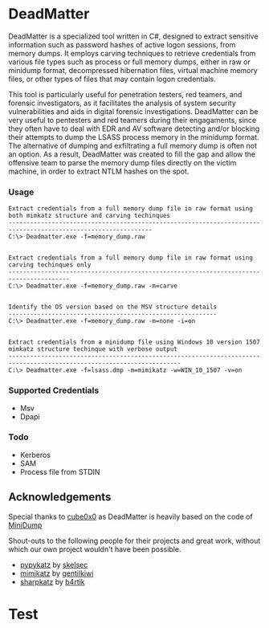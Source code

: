 # DeadMatter

DeadMatter is a specialized tool written in C#, designed to extract sensitive information such as password hashes of active logon sessions, from memory dumps. It employs carving techniques to retrieve credentials from various file types such as process or full memory dumps, either in raw or minidump format, decompressed hibernation files, virtual machine memory files, or other types of files that may contain logon credentials. 

This tool is particularly useful for penetration testers, red teamers, and forensic investigators, as it facilitates the analysis of system security vulnerabilities and aids in digital forensic investigations. DeadMatter can be very useful to pentesters and red teamers during their engagaments, since they often have to deal with EDR and AV software detecting and/or blocking their attempts to dump the LSASS process memory in the minidump format. The alternative of dumping and exfiltrating a full memory dump is often not an option. As a result, DeadMatter was created to fill the gap and allow the offensive team to parse the memory dump files directly on the victim machine, in order to extract NTLM hashes on the spot.



### Usage

```
Extract credentials from a full memory dump file in raw format using both mimkatz structure and carving techinques
--------------------------------------------------------------------------------------------------------------
C:\> Deadmatter.exe -f=memory_dump.raw


Extract credentials from a full memory dump file in raw format using carving techinques only
---------------------------------------------------------------------------------------
C:\> Deadmatter.exe -f=memory_dump.raw -m=carve


Identify the OS version based on the MSV structure details
----------------------------------------------------------
C:\> Deadmatter.exe -f=memory_dump.raw -m=none -i=on


Extract credentials from a minidump file using Windows 10 version 1507 mimkatz structure techinque with verbose output
----------------------------------------------------------------------------------------------------------------------
C:\> Deadmatter.exe -f=lsass.dmp -m=mimikatz -w=WIN_10_1507 -v=on
```



### Supported Credentials

* Msv
* Dpapi



### Todo

* Kerberos
* SAM
* Process file from STDIN



## Acknowledgements

Special thanks to [cube0x0](https://twitter.com/cube0x0) as DeadMatter is heavily based on the code of [MiniDump](https://github.com/cube0x0/MiniDump)

Shout-outs to the following people for their projects and great work, without which our own project wouldn't have been possible. 

* [pypykatz](https://github.com/skelsec/pypykatz) by [skelsec](https://twitter.com/SkelSec)
* [mimikatz](https://github.com/gentilkiwi/mimikatz/) by [gentilkiwi](https://twitter.com/gentilkiwi)
* [sharpkatz](https://github.com/b4rtik/SharpKatz) by [b4rtik](https://twitter.com/b4rtik)

# Test